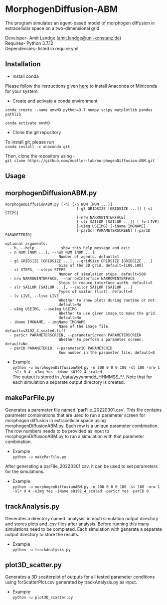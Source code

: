 # MorphogenDiffusion-ABM

The program simulates an agent-based model of morphogen diffusion in extracellular space on a two-dimensional grid.

Developer- Amit Landge (amit.landge@uni-konstanz.de)  
Requires- Python 3.7.12  
Dependencies- listed in require.yml  

## Installation
 - Install conda

 Please follow the instructions given [here](https://docs.conda.io/projects/conda/en/latest/user-guide/install/index.html) to install Anaconda or Miniconda for your system.  

 - Create and activate a conda environment

 ```conda create --name envMD python=3.7 numpy scipy matplotlib pandas pathlib```

 ```conda activate envMD```

 - Clone the git repository  

To install git, please run  
 ```conda install -c anaconda git```  

 Then, clone the repository using -  
 ```git clone https://github.com/mueller-lab/morphogenDiffusion-ABM.git```

## Usage

## morphogenDiffusionABM.py
```
morphogenDiffusionABM.py [-h] [-n NUM [NUM ...]]
                                [-gS GRIDSIZE [GRIDSIZE ...]] [-st STEPS]
                                [-nrw NARROWINTERFACE]
                                [-slr SAILOR [SAILOR ...]] [-lv LIVE]
                                [-uImg USEIMG] [-iName IMGNAME]
                                [-parScr PARAMETERSCREEN] [-parID PARAMETERID]
```
```
optional arguments:
  - h, --help            show this help message and exit
  - n NUM [NUM ...], --num NUM [NUM ...]
                        Number of agents. default=1
  - gS GRIDSIZE [GRIDSIZE ...], --gridSize GRIDSIZE [GRIDSIZE ...]
                        Size of the 2D grid. default=[100,100]
  - st STEPS, --steps STEPS
                        Number of simulation steps. default=500
  - nrw NARROWINTERFACE, --narrowInterface NARROWINTERFACE
                        Steps to reduce interface width. default=5
  - slr SAILOR [SAILOR ...], --sailor SAILOR [SAILOR ...]
                        Types of sailor (list). default=0
  - lv LIVE, --live LIVE
                        Whether to show plots during runtime or not.
                        default=No
  - uImg USEIMG, --useImg USEIMG
                        Whether to use given image to make the grid.
                        default=No
  - iName IMGNAME, --imgName IMGNAME
                        Name of the image file. default=s8192_4_scaled.tiff
  - parScr PARAMETERSCREEN, --parameterScreen PARAMETERSCREEN
                        Whether to perform a parameter screen. default=No
  - parID PARAMETERID, --parameterID PARAMETERID
                        Row number in the parameter file. default=0
```

- Example  
```python -u morphogenDiffusionABM.py -n 200 0 0 0 100 -st 100 -nrw 1 -slr 0 4 -uImg Yes -iName s8192_4_scaled```  
The output is stored in ./data/yyyymmdd_HHMMSS_*/. Note that for each simulation a separate output directory is created.

## makeParFile.py
Generates a parameter file named 'parFile_20220301.csv'. This file contains parameter combinations that are used to run a parameter
screen for morphogen diffusion in extracellular space using morphogenDiffusionABM.py. Each row is a unique parameter combination. The
row numbers needs to be provided as input to morphogenDiffusionABM.py to run a simulation with that parameter combination.

- Example  
```python -u makeParFile.py```

After generating a parFile_20220301.csv, it can be used to set parameters for the simulations.

- Example  
```python -u morphogenDiffusionABM.py -n 200 0 0 0 100 -st 100 -nrw 1 -slr 0 4 -uImg Yes -iName s8192_4_scaled -parScr Yes -parID 0```


## trackAnalysis.py
Generates a directory named 'analysis' in each simulation output directory and stores plots and .csv files after analysis. Before running this
many simulations need to be completed. Each simulation with generate a separate output directory to store the results.

- Example  
```python -u trackAnalysis.py```

## plot3D_scatter.py
Generates a 3D scatterplot of outputs for all tested parameter conditions using forScatterPlot.csv generated by trackAnalysis.py as input.

- Example  
```python -u plot3D_scatter.py```
